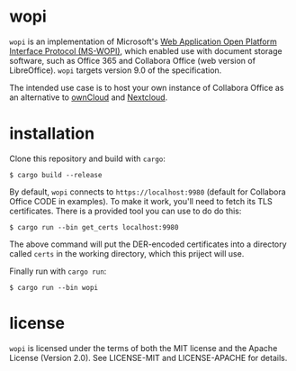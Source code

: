 wopi
====

`wopi` is an implementation of Microsoft's [Web Application Open Platform Interface Protocol (MS-WOPI)](https://msdn.microsoft.com/en-us/library/hh622722(v=office.12).aspx), which enabled use with document storage software, such as Office 365 and Collabora Office (web version of LibreOffice). `wopi` targets version 9.0 of the specification.

The intended use case is to host your own instance of Collabora Office as an alternative to [ownCloud](https://owncloud.org/) and [Nextcloud](https://nextcloud.com/).

installation
============

Clone this repository and build with `cargo`:

    $ cargo build --release

By default, `wopi` connects to `https://localhost:9980` (default for Collabora Office CODE in examples). To make it work, you'll need to fetch its TLS certificates. There is a provided tool you can use to do do this:

    $ cargo run --bin get_certs localhost:9980

The above command will put the DER-encoded certificates into a directory called `certs` in the working directory, which this priject will use.

Finally run with `cargo run`:

    $ cargo run --bin wopi

license
=======

`wopi` is licensed under the terms of both the MIT license and the Apache License (Version 2.0). See LICENSE-MIT and LICENSE-APACHE for details.
